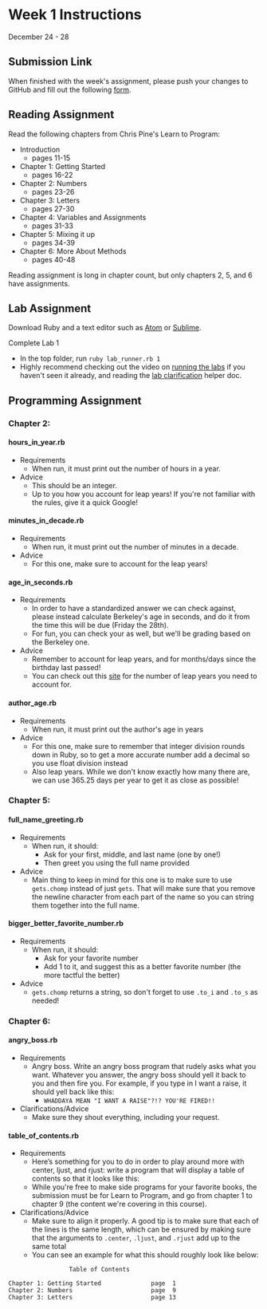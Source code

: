 # Week 1 Instructions

December 24 - 28

## Submission Link

When finished with the week's assignment, please push your changes to GitHub and fill out the following <a href="https://goo.gl/forms/g5KfxrMtzOXYusmG3">form</a>.

## Reading Assignment

 Read the following chapters from Chris Pine's Learn to Program:

- Introduction
  - pages 11-15
- Chapter 1: Getting Started
  - pages 16-22
- Chapter 2: Numbers
  - pages 23-26
- Chapter 3: Letters
  - pages 27-30
- Chapter 4: Variables and Assignments
  - pages 31-33
- Chapter 5: Mixing it up
  - pages 34-39
- Chapter 6: More About Methods
  - pages 40-48

Reading assignment is long in chapter count, but only chapters 2, 5, and 6 have assignments.

## Lab Assignment

Download Ruby and a text editor such as <a href="https://atom.io/">Atom</a> or <a href="https://www.sublimetext.com/3">Sublime</a>.

Complete Lab 1

- In the top folder, run `ruby lab_runner.rb 1`
- Highly recommend checking out the video on <a href="https://youtu.be/WDOmF474YVE">running the labs</a> if you haven't seen it already, and reading the <a href="https://github.com/Intro-to-CS-Bootcamp/w18_icsbc/blob/master/helper_docs/lab_clarifications.md">lab clarification<a> helper doc.

## Programming Assignment

### Chapter 2:

#### hours\_in\_year.rb

- Requirements
  - When run, it must print out the number of hours in a year.
- Advice
  - This should be an integer.
  - Up to you how you account for leap years! If you're not familiar with the rules, give it a quick Google!

#### minutes\_in\_decade.rb

- Requirements
  - When run, it must print out the number of minutes in a decade.
- Advice
  - For this one, make sure to account for the leap years!

#### age\_in\_seconds.rb

- Requirements
  - In order to have a standardized answer we can check against, please instead calculate Berkeley's age in seconds, and do it from the time this will be due (Friday the 28th).
  - For fun, you can check your as well, but we'll be grading based on the Berkeley one.
- Advice
  - Remember to account for leap years, and for months/days since the birthday last passed!
  - You can check out this <a href="https://www.free-online-calculator-use.com/leap-year-calculator.html">site</a> for the number of leap years you need to account for.

#### author\_age.rb

- Requirements
  - When run, it must print out the author's age in years
- Advice
  - For this one, make sure to remember that integer division rounds down in Ruby, so to get a more accurate number add a decimal so you use float division instead
  - Also leap years. While we don't know exactly how many there are, we can use 365.25 days per year to get it as close as possible!

### Chapter 5:

#### full\_name\_greeting.rb

- Requirements
  - When run, it should:
    - Ask for your first, middle, and last name (one by one!)
    - Then greet you using the full name provided
- Advice
  - Main thing to keep in mind for this one is to make sure to use `gets.chomp` instead of just `gets`. That will make sure that you remove the newline character from each part of the name so you can string them together into the full name.

#### bigger\_better\_favorite\_number.rb

- Requirements
  - When run, it should:
    - Ask for your favorite number
    - Add 1 to it, and suggest this as a better favorite number (the more tactful the better)
- Advice
  - `gets.chomp` returns a string, so don't forget to use `.to_i` and `.to_s` as needed!

### Chapter 6:

#### angry\_boss.rb

- Requirements
  - Angry boss. Write an angry boss program that rudely asks what you want. Whatever you answer, the angry boss should yell it back to you and then fire you. For example, if you type in I want a raise, it should yell back like this:
	  - `WHADDAYA MEAN "I WANT A RAISE"?!? YOU'RE FIRED!!`
- Clarifications/Advice
  - Make sure they shout everything, including your request.

#### table\_of\_contents.rb

- Requirements
  - Here’s something for you to do in order to play around more with center, ljust, and rjust: write a program that will display a table of contents so that it looks like this:
  - While you're free to make side programs for your favorite books, the submission must be for Learn to Program, and go from chapter 1 to chapter 9 (the content we're covering in this course).
- Clarifications/Advice
  - Make sure to align it properly. A good tip is to make sure that each of the lines is the same length, which can be ensured by making sure that the arguments to `.center`, `.ljust`, and `.rjust` add up to the same total
  - You can see an example for what this should roughly look like below:

```
			     Table of Contents

Chapter 1: Getting Started				page  1
Chapter 2: Numbers				    	page  9
Chapter 3: Letters				    	page 13
```
